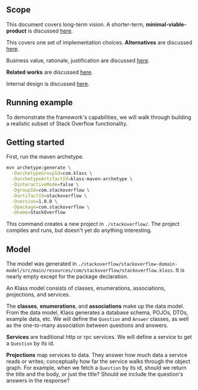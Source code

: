 Scope
-----

This document covers long-term vision. A shorter-term, **minimal-viable-product** is discussed [here](../part5/README.md).

This covers one set of implementation choices. **Alternatives** are discussed [here](../part5/README.md).

Business value, rationale, justification are discussed [here](TODO).

**Related works** are discussed [here](../part6/README.md).

Internal design is discussed [here](TODO).

Running example
---------------

To demonstrate the framework's capabilities, we will walk through building a realistic subset of Stack Overflow functionality.

Getting started
---------------

First, run the maven archetype.

```bash
mvn archetype:generate \
  -DarchetypeGroupId=com.klass \
  -DarchetypeArtifactId=klass-maven-archetype \
  -DinteractiveMode=false \
  -DgroupId=com.stackoverflow \
  -DartifactId=stackoverflow \
  -Dversion=1.0.0 \
  -Dpackage=com.stackoverflow \
  -Dname=StackOverflow
```

This command creates a new project in `./stackoverflow/`. The project compiles and runs, but doesn't yet do anything interesting.

Model
-----

The model was generated in `./stackoverflow/stackoverflow-domain-model/src/main/resources/com/stackoverflow/stackoverflow.klass`. It is nearly empty except for the package declaration.

An Klass model consists of classes, enumerations, associations, projections, and services.

The **classes**, **enumerations**, and **associations** make up the data model. From the data model, Klass generates a database schema, POJOs, DTOs, example data, etc. We will define the `Question` and `Answer` classes, as well as the one-to-many association between questions and answers.

**Services** are traditional http or rpc services. We will define a service to get a `Question` by its id.

**Projections** map services to data. They answer how much data a service reads or writes; conceptually how far the service walks through the object graph. For example, when we fetch a `Question` by its id, should we return the title and the body, or just the title? Should we include the question's answers in the response?
